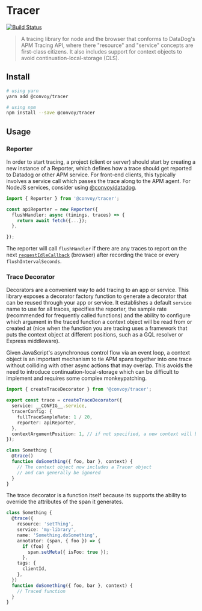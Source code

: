# Tracer

[![Build Status](https://img.shields.io/circleci/project/github/convoyinc/tracer/master.svg)](https://circleci.com/gh/convoyinc/workflows/tracer)

> A tracing library for node and the browser that conforms to DataDog's APM Tracing API,
> where there "resource" and "service" concepts are first-class citizens. It also includes
> support for context objects to avoid continuation-local-storage (CLS).

## Install

```sh
# using yarn
yarn add @convoy/tracer

# using npm
npm install --save @convoy/tracer
```

## Usage

### Reporter ###

In order to start tracing, a project (client or server) should
start by creating a new instance of a Reporter, which defines how a trace should
get reported to Datadog or other APM service. For front-end clients, this
typically involves a service call which passes the trace along to the APM agent.
For NodeJS services, consider using [@convoy/datadog](https://github.com/convoyinc/datadog).


```ts
import { Reporter } from '@convoy/tracer';

const apiReporter = new Reporter({
  flushHandler: async (timings, traces) => {
    return await fetch({...});
  },

});
```

The reporter will call `flushHandler` if there are any traces to report on the next [`requestIdleCallback`](https://developer.mozilla.org/en-US/docs/Web/API/Window/requestIdleCallback) (browser) after recording the trace or every `flushIntervalSeconds`.

### Trace Decorator ###
Decorators are a convenient way to add tracing to an app or service. This library exposes a decorator factory function to generate a decorator that can be reused through your app or service. It establishes a default `service` name to use for all traces, specifies the reporter, the sample rate (recommended for frequently called functions) and the ability to configure which argument in the traced function a context object will be read from or created at (nice when the function you are tracing uses a framework that puts the context object at different positions, such as a GQL resolver or Express middleware).

Given JavaScript's asynchronous control flow via an event loop, a context object is an important mechanism to tie APM spans together into one trace without colliding with other async actions that may overlap. This avoids the need to introduce continuation-local-storage which can be difficult to implement and requires some complex monkeypatching.

```ts
import { createTraceDecorator } from '@convoy/tracer';

export const trace = createTraceDecorator({
  service: __CONFIG__.service,
  tracerConfig: {
    fullTraceSampleRate: 1 / 20,
    reporter: apiReporter,
  },
  contextArgumentPosition: 1, // if not specified, a new context will be created
});

class Something {
  @trace()
  function doSomething({ foo, bar }, context) {
    // The context object now includes a Tracer object
    // and can generally be ignored
  }
}
```

The trace decorator is a function itself because its supports the ability to override the attributes of the span it generates.

```ts
class Something {
  @trace({
    resource: 'setThing',
    service: 'my-library',
    name: 'Something.doSomething',
    annotator: (span, { foo }) => {
      if (foo) {
        span.setMeta({ isFoo: true });
      },
    tags: {
      clientId,
    },
  })
  function doSomething({ foo, bar }, context) {
    // Traced function
  }
}
```
